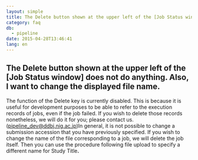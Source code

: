 ```yaml
---
layout: simple
title: The Delete button shown at the upper left of the [Job Status window] does not do anything. Also, I want to change the displayed file name.
category: faq
db:
  - pipeline
date: 2015-04-28T13:46:41
lang: en
---
```


## The Delete button shown at the upper left of the [Job Status window] does not do anything. Also, I want to change the displayed file name.

The function of the Delete key is currently disabled. This is because it is useful for development purposes to be able to refer to the execution records of jobs, even if the job failed. If you wish to delete those records nonetheless, we will do it for you; please contact us. (pipeline_dev@ddbj.nig.ac.jp)In general, it is not possible to change a submission accession that you have previously specified. If you wish to change the name of the file corresponding to a job, we will delete the job itself. Then you can use the procedure following file upload to specify a different name for Study Title<strong>.</strong>